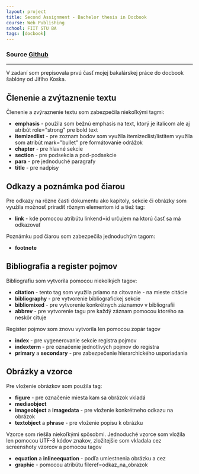 ```yaml
---
layout: project
title: Second Assignment - Bachelor thesis in Docbook
course: Web Publishing
school: FIIT STU BA
tags: [docbook]
---
```

### Source [Github](https://github.com/nculakova/wp-z2)
____

V zadaní som prepisovala prvú časť mojej bakalárskej práce do docbook šablóny od Jiřího Koska.

## Členenie a zvýtaznenie textu

Členenie a zvýraznenie textu som zabezpečila niekoľkými tagmi:
* **emphasis** - použila som bežnú emphasis na text, ktorý je italicom ale aj atribút role="strong" pre bold text
* **itemizedlist** - pre zoznam bodov som využila itemizedlist/listitem využila som atribút mark="bullet" pre formátovanie odrážok 
* **chapter** - pre hlavné sekcie
* **section** - pre podsekcia a pod-podsekcie
* **para** - pre jednoduché paragrafy
* **title** - pre nadpisy

## Odkazy a poznámka pod čiarou

Pre odkazy na rôzne časti dokumentu ako kapitoly, sekcie či obrázky som využila možnosť priradiť rôznym elementom id a tiež tag:
* **link** - kde pomocou atribútu linkend=id určujem na ktorú časť sa má odkazovať

Poznámku pod čiarou som zabezpečila jednoduchým tagom:
* **footnote**

## Bibliografia a register pojmov

Bibliografiu som vytvorila pomocou niekolkých tagov:
* **citation** - tento tag som využila priamo na citovanie - na mieste citácie
* **bibliography** - pre vytvorenie bibliografickej sekcie
* **bibliomixed** - pre vytvorenie konkrétnych záznamov v bibliografii
* **abbrev** - pre vytvorenie tagu pre každý záznam pomocou ktorého sa neskôr cituje

Register pojmov som znovu vytvorila len pomocou zopár tagov
* **index**  - pre vygenerovanie sekcie registra pojmov
* **indexterm** - pre označenie jednotlivých pojmov do registra
* **primary** a **secondary** - pre zabezpečenie hierarchického usporiadania

## Obrázky a vzorce
Pre vloženie obrázkov som použila tag:
* **figure** - pre označenie miesta kam sa obrázok vkladá
* **mediaobject**
* **imageobject** a **imagedata** - pre vloženie konkrétneho odkazu na obrázok
* **textobject** a **phrase** - pre vloženie popisu k obrázku

Vzorce som riešila niekoľkými spôsobmi. Jednoduché vzorce som vložila len pomocou UTF-8 kódov znakov, zložitejšie som vkladala cez screenshoty vzorcov a pomocou tagov
* **equation** a **inlineequation** - podľa umiestnenia obrázku 
a cez 
* **graphic** - pomocou atribútu fileref=odkaz_na_obrazok
